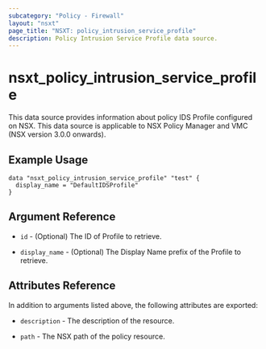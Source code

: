 ```yaml
---
subcategory: "Policy - Firewall"
layout: "nsxt"
page_title: "NSXT: policy_intrusion_service_profile"
description: Policy Intrusion Service Profile data source.
---
```


# nsxt_policy_intrusion_service_profile

This data source provides information about policy IDS Profile configured on NSX.
This data source is applicable to NSX Policy Manager and VMC (NSX version 3.0.0 onwards).

## Example Usage

```hcl
data "nsxt_policy_intrusion_service_profile" "test" {
  display_name = "DefaultIDSProfile"
}
```

## Argument Reference

* `id` - (Optional) The ID of Profile to retrieve.

* `display_name` - (Optional) The Display Name prefix of the Profile to retrieve.

## Attributes Reference

In addition to arguments listed above, the following attributes are exported:

* `description` - The description of the resource.

* `path` - The NSX path of the policy resource.
